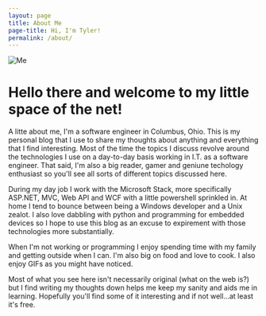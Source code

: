 ```yaml
---
layout: page
title: About Me
page-title: Hi, I'm Tyler!
permalink: /about/
---
```


<div class="image-wrapper">
	<image src="{{site.url}}/assets/me.png" alt="Me" /> 
</div>

# Hello there and welcome to my little space of the net! 

A litte about me, I'm a software engineer in Columbus, Ohio. This is my personal blog that I use to share my thoughts about anything and everything that I find interesting. Most of the time the topics I discuss revolve around the technologies I use on a day-to-day basis working in I.T. as a software engineer. That said, I'm also a big reader, gamer and geniune techology enthusiast so you'll see all sorts of different topics discussed here.

During my day job I work with the Microsoft Stack, more specifically ASP.NET, MVC, Web API and WCF with a little powershell sprinkled in. At home I tend to bounce between being a Windows developer and a Unix zealot. I also love dabbling with python and programming for embedded devices so I hope to use this blog as an excuse to expirement with those technologies more substantially.

When I'm not working or programming I enjoy spending time with my family and getting outside when I can. I'm also big on food and love to cook. I also enjoy GIFs as you might have noticed.

Most of what you see here isn't necessarily original (what on the web is?) but I find writing my thoughts down helps me keep my sanity and aids me in learning. Hopefully you'll find some of it interesting and if not well...at least it's free.